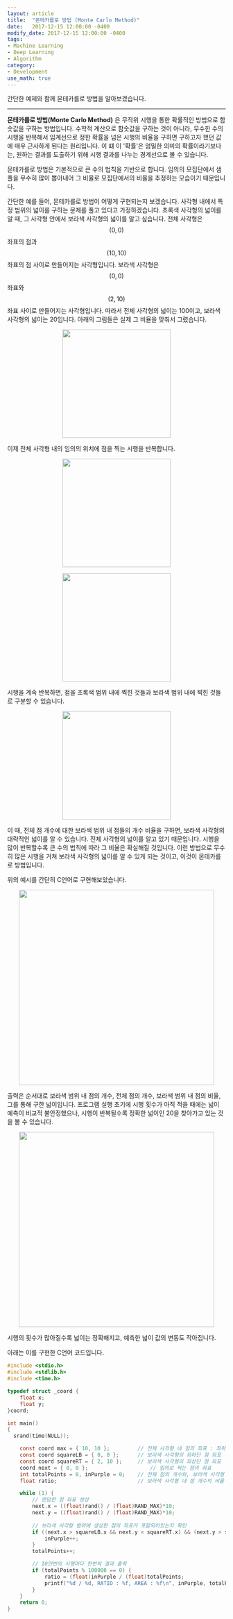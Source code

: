 ```yaml
---
layout: article
title:  "몬테카를로 방법 (Monte Carlo Method)"
date:   2017-12-15 12:00:00 -0400
modify_date: 2017-12-15 12:00:00 -0400
tags:
- Machine Learning
- Deep Learning
- Algorithm
category: 
- Development
use_math: true
---
```


간단한 예제와 함께 몬테카를로 방법을 알아보겠습니다.

<!--more-->
-----
__몬테카를로 방법(Monte Carlo Method)__ 은 무작위 시행을 통한 확률적인 방법으로 함숫값을 구하는 방법입니다. 수학적 계산으로 함숫값을 구하는 것이 아니라, 무수한 수의 시행을 반복해서 임계선으로 정한 확률을 넘은 시행의 비율을 구하면 구하고자 했던 값에 매우 근사하게 된다는 원리입니다. 이 떄 이 '확률'은 엄밀한 의미의 확률이라기보다는, 원하는 결과를 도출하기 위해 시행 결과를 나누는 경계선으로 볼 수 있습니다.

몬테카를로 방법은 기본적으로 큰 수의 법칙을 기반으로 합니다. 임의의 모집단에서 샘플을 무수히 많이 뽑아내어 그 비율로 모집단에서의 비율을 추정하는 모습이기 때문입니다. 

간단한 예를 들어, 몬테카를로 방법이 어떻게 구현되는지 보겠습니다. 사각형 내에서 특정 범위의 넓이를 구하는 문제를 풀고 있다고 가정하겠습니다.
초록색 사각형의 넓이를 알 때, 그 사각형 안에서 보라색 사각형의 넓이를 알고 싶습니다. 전체 사각형은 $$(0, 0)$$ 좌표의 점과 $$(10, 10)$$ 좌표의 점 사이로 만들어지는 사각형입니다. 보라색 사각형은 $$(0, 0)$$ 좌표와 $$(2, 10)$$ 좌표 사이로 만들어지는 사각형입니다. 따라서 전체 사각형의 넓이는 100이고, 보라색 사각형의 넓이는 20입니다. 아래의 그림들은 실제 그 비율을 맞춰서 그렸습니다.

<p align="center"><image width="250" src="/assets/posts/images/32/figure1.png"/></p>

이제 전체 사각형 내의 임의의 위치에 점을 찍는 시행을 반복합니다.

<p align="center"><image width="250" src="/assets/posts/images/32/figure2.png"/></p>
<p align="center"><image width="250" src="/assets/posts/images/32/figure3.png"/></p>

시행을 계속 반복하면, 점을 초록색 범위 내에 찍힌 것들과 보라색 범위 내에 찍힌 것들로 구분할 수 있습니다.

<p align="center"><image width="250" src="/assets/posts/images/32/figure4.png"/></p>

이 때, 전체 점 개수에 대한 보라색 범위 내 점들의 개수 비율을 구하면, 보라색 사각형의 대략적인 넓이를 알 수 있습니다. 전체 사각형의 넓이를 알고 있기 때문입니다. 시행을 많이 반복할수록 큰 수의 법칙에 따라 그 비율은 확실해질 것입니다. 이런 방법으로 무수히 많은 시행을 거쳐 보라색 사각형의 넓이를 알 수 있게 되는 것이고, 이것이 몬테카를로 방법입니다.

위의 예시를 간단히 C언어로 구현해보았습니다.

<p align="center"><image width="450" src="/assets/posts/images/32/figure5.png"/></p>

출력은 순서대로 보라색 범위 내 점의 개수, 전체 점의 개수, 보라색 범위 내 점의 비율, 그를 통해 구한 넓이입니다. 프로그램 실행 초기에 시행 횟수가 아직 적을 때에는 넓이 예측이 비교적 불안정했으나, 시행이 반복될수록 정확한 넓이인 20을 찾아가고 있는 것을 볼 수 있습니다.

<p align="center"><image width="450" src="/assets/posts/images/32/figure6.png"/></p>

시행의 횟수가 많아질수록 넓이는 정확해지고, 예측한 넓이 값의 변동도 작아집니다.

아래는 이를 구현한 C언어 코드입니다.
```c
#include <stdio.h>
#include <stdlib.h>
#include <time.h>

typedef struct _coord {
	float x;
	float y;
}coord;

int main()
{
  srand(time(NULL));

	const coord max = { 10, 10 };		  // 전체 사각형 네 점의 좌표 : 좌하단 점은 (0, 0)이므로, 우상단만 잡아줌
	const coord squareLB = { 0, 0 };	  // 보라색 사각형의 좌하단 점 좌표
	const coord squareRT = { 2, 10 };	  // 보라색 사각형의 좌상단 점 좌표
	coord next = { 0, 0 };	                  // 임의로 찍는 점의 좌표
	int totalPoints = 0, inPurple = 0;	  // 전체 점의 개수와, 보라색 사각형 내 점의 개수
	float ratio;		      	          // 보라색 사각형 내 점 개수의 비율

	while (1) {
		// 랜덤한 점 좌표 생성
		next.x = ((float)rand() / (float)RAND_MAX)*10;
		next.y = ((float)rand() / (float)RAND_MAX)*10;
		
		// 보라색 사각형 범위에 생성한 점의 좌표가 포함되어있는지 확인
		if ((next.x > squareLB.x && next.y < squareRT.x) && (next.y > squareLB.y && next.y < squareRT.y)) {
			inPurple++;
		}
		totalPoints++;

		// 10만번의 시행마다 한번씩 결과 출력
		if (totalPoints % 100000 == 0) {
			ratio = (float)inPurple / (float)totalPoints;
			printf("%d / %d, RATIO : %f, AREA : %f\n", inPurple, totalPoints, ratio, 100 * ratio);
		}
	}
    return 0;
}
```